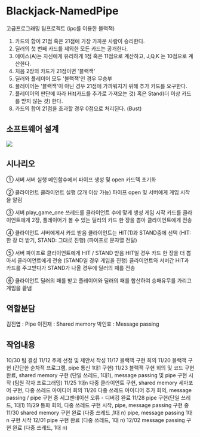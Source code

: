 # Blackjack-NamedPipe
고급프로그래밍 팀프로젝트 (ipc를 이용한 블랙잭)

1. 카드의 합이 21점 혹은 21점에 가장 가까운 사람이 승리한다.
2. 딜러의 첫 번째 카드를 제외한 모든 카드는 공개한다.
3. 에이스(A)는 자신에게 유리하게 1점 혹은 11점으로 계산하고, J,Q,K 는 10점으로 계산한다.
4. 처음 2장의 카드가 21점이면 '블랙잭'
5. 딜러와 플레이어 모두 '블랙잭'인 경우 무승부
6. 플레이어는 '블랙잭'이 아닌 경우 21점에 가까워지기 위해 추가 카드를 요구한다.
7. 플레이어의 판단에 따라 Hit(카드를 추가로 가져오는 것) 혹은 Stand(더 이상 카드를 받지 않는 것) 한다.
8. 카드의 합이 21점을 초과할 경우 0점으로 처리된다. (Bust)

소프트웨어 설계
---------------
<div>
<img src="https://user-images.githubusercontent.com/37360089/70676912-03758f00-1cd1-11ea-958d-05a9ceca7596.png"></img>
</div>


시나리오
--
① 서버
서버 실행
메인함수에서 파이프 생성 및 open
카드덱 초기화


② 클라이언트
클라이언트 실행 (2개 이상 가능)
파이프 open 및 서버에게 게임 시작을 알림

③ 서버
play_game_one 쓰레드를 클라이언트 수에 맞게 생성
게임 시작
카드를 클라이언트에게 2장, 플레이어가 볼 수 있는 딜러의 카드 한 장을 뽑아 클라이언트에게 전송

④ 클라이언트
서버에게서 카드 받음
클라이언트는 HIT(1)과 STAND중에 선택 (HIT: 한 장 더 받기, STAND: 그대로 진행) (파이프로 문자열 전달)

⑤ 서버
파이프로 클라이언트에게 HIT / STAND 받음 
HIT일 경우 카드 한 장을 더 뽑아서 클라이언트에게 전송 (STAND일 경우 게임을 진행)
클라이언트와 서버간 HIT과 카드를 주고받다가 STAND가 나올 경우에 딜러의 패를 전송

⑥ 클라이언트
딜러의 패를 받고 플레이어와 딜러의 패를 합산하여 승패유무를 가리고 게임을 끝냄


역할분담
------
김진엽 : Pipe
이진재 : Shared memory 
박인효 : Message passing


작업내용
--
10/30 
팀 결성
11/12
주제 선정 및 제안서 작성
11/17
블랙잭 구현 희의
11/20
블랙잭 구현 (간단한 순차적 프로그램, pipe 통신 1대1 구현)
11/23
블랙잭 구현 회의 및 코드 구현 완료, shared memory 구현 (단일 쓰레드, 1대1), message passing 및 pipe 구현 시작 (팀원 각자 프로그래밍)
11/25
1대n 다중 클라이언트 구현, shared memory 세마포어 구현, 다중 쓰레드 아이디어 회의
11/26
다중 쓰레드 아이디어 추가 회의, message passing / pipe 구현 중 세그멘테이션 오류 - 디버깅 완료
11/28
pipe 구현(단일 쓰레드, 1대1)
11/29
통화 회의, 다중 쓰레드 구현 시작, pipe, message passing 구현 중
11/30
shared memory 구현 완료 (다중 쓰레드 ,1대 n) pipe, message passing 1대 n 구현 시작
12/01
pipe 구현 완료 (다중 쓰레드, 1대 n)
12/02
message passing 구현 완료 (다중 쓰레드, 1대 n)

